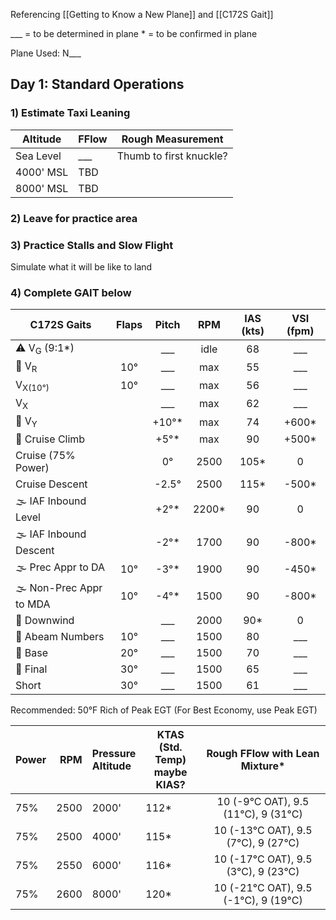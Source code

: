Referencing [[Getting to Know a New Plane]] and [[C172S Gait]]

___ = to be determined in plane
\* = to be confirmed in plane

Plane Used: N___

## Day 1: Standard Operations
### 1) Estimate Taxi Leaning

| Altitude  | FFlow | Rough Measurement       |
| --------- | ----- | ----------------------- |
| Sea Level | ___   | Thumb to first knuckle? | 
| 4000' MSL | TBD   |                         |
| 8000' MSL | TBD   |                         |

### 2) Leave for practice area

### 3) Practice Stalls and Slow Flight
Simulate what it will be like to land

### 4) Complete GAIT below

| **C172S Gaits**          | **Flaps** | **Pitch** | **RPM** | **IAS (kts)** | **VSI (fpm)** |
| ------------------------ |:---------:|:---------:|:-------:|:-------------:|:-------------:|
| ⚠️ V<sub>G</sub> (9:1\*) |           |    ___    |  idle   |      68       |      ___      |
| 🛫 V<sub>R</sub>         |    10°    |    ___    |   max   |      55       |      ___      |
| V<sub>X(10°)</sub>       |    10°    |    ___    |   max   |      56       |      ___      |
| V<sub>X</sub>            |           |    ___    |   max   |      62       |      ___      |
| 🛫 V<sub>Y</sub>         |           |   +10°\*    |   max   |      74       |     +600\*      |
| 🛫 Cruise Climb          |           |    +5°\*    |   max   |      90       |     +500\*      |
| Cruise (75% Power)       |           |    0°     |  2500   |     105\*     |       0       |
| Cruise Descent           |           |  \-2.5°   |  2500   |      115\*      |     \-500\*     |
| 🌫️ IAF Inbound Level     |           |    +2°\*    |  2200\*   |      90       |       0       |
| 🌫️ IAF Inbound Descent   |           |   \-2°\*    |  1700   |      90       |     \-800\*     |
| 🌫️ Prec Appr to DA       |    10°    |   \-3°\*    |  1900   |      90       |     \-450\*     |
| 🌫️ Non-Prec Appr to MDA  |    10°    |   \-4°\*    |  1500   |      90       |     \-800\*     |
| 🛬 Downwind              |           |    ___    |  2000   |      90\*       |       0       |
| 🛬 Abeam Numbers         |    10°    |    ___    |  1500   |      80       |      ___      |
| 🛬 Base                  |    20°    |    ___    |  1500   |      70       |      ___      |
| 🛬 Final                 |    30°    |    ___    |  1500   |      65       |      ___      |
| Short                    |    30°    |    ___    |  1500   |      61       |      ___      |

Recommended: 50°F Rich of Peak EGT (For Best Economy, use Peak EGT)

| Power |  RPM | Pressure<br>Altitude | KTAS<br>(Std. Temp)<br>maybe KIAS? |   Rough FFlow with Lean Mixture\*    |
| ----- | ----:|:-------------------- | ------------------- |:------------------------------------:|
| 75%   | 2500 | 2000'                | 112\*                | 10 (-9°C OAT), 9.5 (11°C), 9 (31°C)  |
| 75%   | 2500 | 4000'                | 115\*                 | 10 (-13°C OAT), 9.5 (7°C), 9 (27°C)  |
| 75%   | 2550 | 6000'                | 116\*                 | 10 (-17°C OAT), 9.5 (3°C), 9 (23°C)  |
| 75%   | 2600 | 8000'                | 120\*                 | 10 (-21°C OAT), 9.5 (-1°C), 9 (19°C) |

